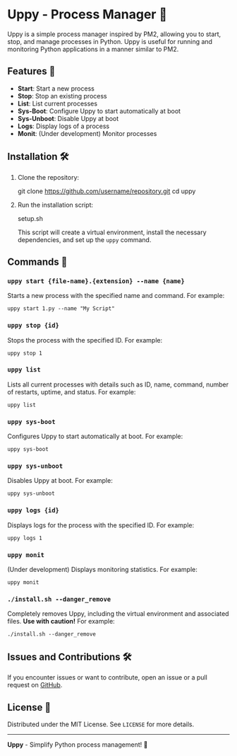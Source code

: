 # Uppy - Process Manager 🚀

Uppy is a simple process manager inspired by PM2, allowing you to start, stop, and manage processes in Python. Uppy is useful for running and monitoring Python applications in a manner similar to PM2.

## Features 🎯

- **Start**: Start a new process
- **Stop**: Stop an existing process
- **List**: List current processes
- **Sys-Boot**: Configure Uppy to start automatically at boot
- **Sys-Unboot**: Disable Uppy at boot
- **Logs**: Display logs of a process
- **Monit**: (Under development) Monitor processes

## Installation 🛠️

1. Clone the repository:

    git clone https://github.com/username/repository.git
    cd uppy

2. Run the installation script:

    setup.sh

   This script will create a virtual environment, install the necessary dependencies, and set up the `uppy` command.

## Commands 🚦

### `uppy start {file-name}.{extension} --name {name}`

Starts a new process with the specified name and command. For example:

    uppy start 1.py --name "My Script"

### `uppy stop {id}`

Stops the process with the specified ID. For example:

    uppy stop 1

### `uppy list`

Lists all current processes with details such as ID, name, command, number of restarts, uptime, and status. For example:

    uppy list

### `uppy sys-boot`

Configures Uppy to start automatically at boot. For example:

    uppy sys-boot

### `uppy sys-unboot`

Disables Uppy at boot. For example:

    uppy sys-unboot

### `uppy logs {id}`

Displays logs for the process with the specified ID. For example:

    uppy logs 1

### `uppy monit`

(Under development) Displays monitoring statistics. For example:

    uppy monit

### `./install.sh --danger_remove`

Completely removes Uppy, including the virtual environment and associated files. **Use with caution!** For example:

    ./install.sh --danger_remove

## Issues and Contributions 🛠️

If you encounter issues or want to contribute, open an issue or a pull request on [GitHub](https://github.com/username/repository).

## License 📄

Distributed under the MIT License. See `LICENSE` for more details.

---

**Uppy** - Simplify Python process management! 🚀
